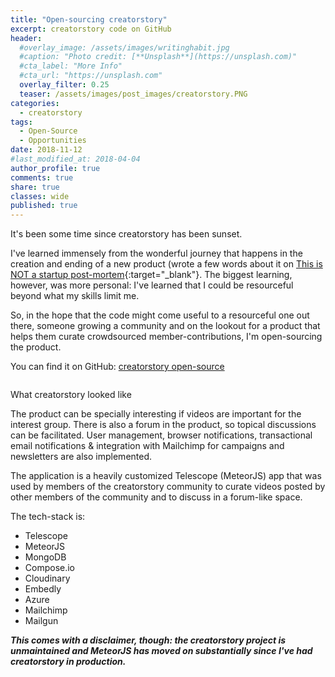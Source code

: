 ```yaml
---
title: "Open-sourcing creatorstory"
excerpt: creatorstory code on GitHub
header:
  #overlay_image: /assets/images/writinghabit.jpg
  #caption: "Photo credit: [**Unsplash**](https://unsplash.com)"
  #cta_label: "More Info"
  #cta_url: "https://unsplash.com"
  overlay_filter: 0.25
  teaser: /assets/images/post_images/creatorstory.PNG
categories:
  - creatorstory
tags:
  - Open-Source
  - Opportunities
date: 2018-11-12
#last_modified_at: 2018-04-04  
author_profile: true
comments: true
share: true
classes: wide
published: true
---
```

It's been some time since creatorstory has been sunset.

I've learned immensely from the wonderful journey that happens in the creation and ending of a new product (wrote a few words about it on [This is NOT a startup post-mortem](https://www.eskinasy.com/hen/not-startup-post-mortem/ "NOT a startup post-mortem"){:target="\_blank"}. The biggest learning, however, was more personal: I've learned that I could be resourceful beyond what my skills limit me.

So, in the hope that the code might come useful to a resourceful one out there, someone growing a community and on the lookout for a product that helps them curate crowdsourced member-contributions, I'm open-sourcing the product.

You can find it on GitHub: [creatorstory open-source](https://github.com/creatorstory/creatorstory-app/?ref=eskinasy.com "creatorstory open source")

<p><img src="{{site.baseurl}}/assets/images/post_images/creatorstory.PNG" alt="" class="align-center" /></p>
<figcaption>What creatorstory looked like</figcaption>

The product can be specially interesting if videos are important for the interest group. There is also a forum in the product, so topical discussions can be facilitated. User management, browser notifications, transactional email notifications & integration with Mailchimp for campaigns and newsletters are also implemented.

The application is a heavily customized Telescope (MeteorJS) app that was used by members of the creatorstory community to curate videos posted by other members of the community and to discuss in a forum-like space.

The tech-stack is:

* Telescope
* MeteorJS
* MongoDB
* Compose.io
* Cloudinary
* Embedly
* Azure
* Mailchimp
* Mailgun

<p class="notice">
<b><i>This comes with a disclaimer, though: the creatorstory project is unmaintained and MeteorJS has moved on substantially since I've had creatorstory in production.</i></b></p>
